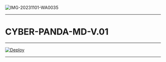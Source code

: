 ![IMG-20231101-WA0035](https://github.com/CYBER-x-SACHIYA-SL-MD-BOT/CYBER-PANDA-MD-V.01/assets/133668461/64132d97-d0ec-4267-8c63-a1bafa5366fa)
___________

# CYBER-PANDA-MD-V.01


___________

[![Deploy](https://www.herokucdn.com/deploy/button.svg)](https://heroku.com/deploy?template=https://github.com/CYBER-x-SACHIYA-SL-MD-BOT/CYBER-PANDA-MD-V.01)


___________
